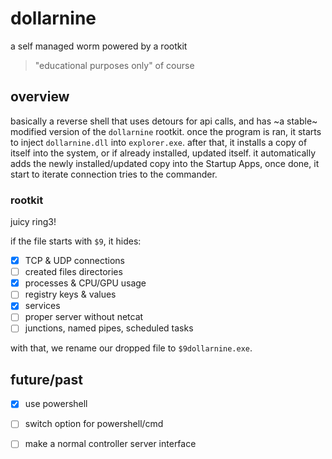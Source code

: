 # dollarnine
a self managed worm powered by a rootkit

> "educational purposes only" of course

## overview
basically a reverse shell that uses detours for api calls, and has ~a stable~ modified version of the `dollarnine` rootkit. once the program is ran, it starts to inject `dollarnine.dll` into `explorer.exe`. after that, it installs a copy of itself into the system, or if already installed, updated itself. it automatically adds the newly installed/updated copy into the Startup Apps, once done, it start to iterate connection tries to the commander.


### rootkit
juicy ring3!

if the file starts with `$9`, it hides:
- [x] TCP & UDP connections
- [ ] created files directories
- [x] processes & CPU/GPU usage
- [ ] registry keys & values
- [x] services
- [ ] proper server without netcat
- [ ] junctions, named pipes, scheduled tasks

with that, we rename our dropped file to `$9dollarnine.exe`.

## future/past

- [x] use powershell
- [ ] switch option for powershell/cmd
- [ ] make a normal controller server interface

